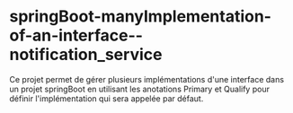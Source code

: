 # springBoot-manyImplementation-of-an-interface--notification_service
Ce projet permet de gérer plusieurs implémentations d'une interface dans un projet springBoot en utilisant les anotations Primary et Qualify pour définir l'implémentation qui sera appelée par défaut.
